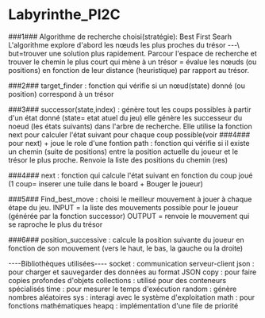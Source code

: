 # Labyrinthe_PI2C

###1###
Algorithme de recherche choisi(stratégie): Best First Searh   
L'algorithme explore d'abord les nœuds les plus proches du trésor ---\ but=trouver une solution plus rapidement.
Parcour l'espace de recherche et trouver le chemin le plus court qui mène à un trésor = évalue les nœuds (ou positions) en fonction de leur distance (heuristique) par rapport au trésor.

###2###
target_finder : fonction qui vérifie si un nœud(state) donné (ou position) correspond à un trésor

###3###
successor(state,index) : génère tout les coups possibles à partir d'un état donné (state= etat atuel du jeu) elle génère les successeur du noeud (les états suivants) dans l'arbre de recherche. Elle utilise la fonction next pour calculer l'état suivant pour chaque coup possible(voir ###4### pour next) 
    +
joue le role d'une fontion path : fonction qui vérifie si il existe un chemin (suite de positions) entre la position actuelle du joueur et le trésor le plus proche. Renvoie la liste des positions du chemin (res)

###4###
next : fonction qui calcule l'état suivant en fonction du coup joué (1 coup= inserer une tuile dans le board + Bouger le joueur)

###5###
Find_best_move : choisi le meilleur mouvement à jouer à chaque étape du jeu. 
INPUT = la liste des mouvements possible pour le joueur (générée par la fonction successor)
OUTPUT = renvoie le mouvement qui se raproche le plus du trésor

###6###
position_successive : calcule la position suivante du joueur en fonction de son mouvement (vers le haut, le bas, la gauche ou la droite)

----Bibliothèques utilisées----
socket : communication serveur-client
json : pour charger et sauvegarder des données au format JSON
copy : pour faire copies profondes d'objets
collections : utilisé pour des conteneurs spécialisés
time : pour mesurer le temps d'exécution
random : génère nombres aléatoires
sys :  interagi avec le système d'exploitation
math :  pour fonctions mathématiques
heapq : implémentation d'une file de priorité

